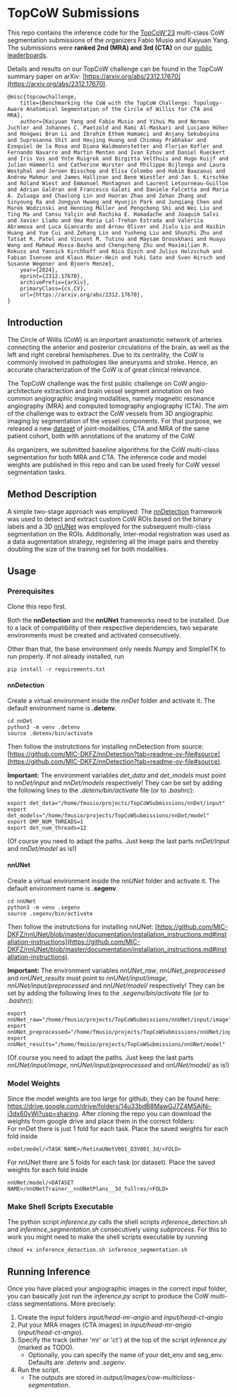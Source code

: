 # TopCoW Submissions
This repo contains the inference code for the [TopCoW'23](https://topcow23.grand-challenge.org/) multi-class CoW segmentation submissions of the organizers Fabio Musio and Kaiyuan Yang. The submissions were **ranked 2nd (MRA) and 3rd (CTA)** on our [public leaderboards](https://topcow23.grand-challenge.org/evaluation/finaltest-mra-multiclass/leaderboard/).

Details and results on our TopCoW challenge can be found in the TopCoW summary paper on arXiv: [https://arxiv.org/abs/2312.17670](https://arxiv.org/abs/2312.17670). 
```
@misc{topcowchallenge,
    title={Benchmarking the CoW with the TopCoW Challenge: Topology-Aware Anatomical Segmentation of the Circle of Willis for CTA and MRA},
    author={Kaiyuan Yang and Fabio Musio and Yihui Ma and Norman Juchler and Johannes C. Paetzold and Rami Al-Maskari and Luciano Höher and Hongwei Bran Li and Ibrahim Ethem Hamamci and Anjany Sekuboyina and Suprosanna Shit and Houjing Huang and Chinmay Prabhakar and Ezequiel de la Rosa and Diana Waldmannstetter and Florian Kofler and Fernando Navarro and Martin Menten and Ivan Ezhov and Daniel Rueckert and Iris Vos and Ynte Ruigrok and Birgitta Velthuis and Hugo Kuijf and Julien Hämmerli and Catherine Wurster and Philippe Bijlenga and Laura Westphal and Jeroen Bisschop and Elisa Colombo and Hakim Baazaoui and Andrew Makmur and James Hallinan and Bene Wiestler and Jan S. Kirschke and Roland Wiest and Emmanuel Montagnon and Laurent Letourneau-Guillon and Adrian Galdran and Francesco Galati and Daniele Falcetta and Maria A. Zuluaga and Chaolong Lin and Haoran Zhao and Zehan Zhang and Sinyoung Ra and Jongyun Hwang and Hyunjin Park and Junqiang Chen and Marek Wodzinski and Henning Müller and Pengcheng Shi and Wei Liu and Ting Ma and Cansu Yalçin and Rachika E. Hamadache and Joaquim Salvi and Xavier Llado and Uma Maria Lal-Trehan Estrada and Valeriia Abramova and Luca Giancardo and Arnau Oliver and Jialu Liu and Haibin Huang and Yue Cui and Zehang Lin and Yusheng Liu and Shunzhi Zhu and Tatsat R. Patel and Vincent M. Tutino and Maysam Orouskhani and Huayu Wang and Mahmud Mossa-Basha and Chengcheng Zhu and Maximilian R. Rokuss and Yannick Kirchhoff and Nico Disch and Julius Holzschuh and Fabian Isensee and Klaus Maier-Hein and Yuki Sato and Sven Hirsch and Susanne Wegener and Bjoern Menze},
    year={2024},
    eprint={2312.17670},
    archivePrefix={arXiv},
    primaryClass={cs.CV},
    url={https://arxiv.org/abs/2312.17670},
}
```

## Introduction
The Circle of Willis (CoW) is an important anastomotic network of arteries connecting the anterior and posterior circulations of the brain, as well as the left and right cerebral hemispheres.  Due to its centrality, the CoW is commonly involved in pathologies like aneurysms and stroke. Hence, an accurate characterization of the CoW is of great clinical relevance. 

The TopCoW challenge was the first public challenge on CoW angio-architecture extraction and brain vessel segment annotation on two common angiographic imaging modalities, namely magnetic resonance angiography (MRA) and computed tomography angiography (CTA). 
The aim of the challenge was to extract the CoW vessels from 3D angiographic imaging by segmentation of the vessel components. For that purpose, we released a new [dataset](https://topcow23.grand-challenge.org/data/) of joint-modalities, CTA and MRA of the same patient cohort, both with annotations of the anatomy of the CoW.

As organizers, we submitted baseline algorithms for the CoW multi-class segmentation for both MRA and CTA. The inference code and model weights are published in this repo and can be used freely for CoW vessel segmentation tasks.


## Method Description
A simple two-stage approach was employed: The [nnDetection](https://github.com/MIC-DKFZ/nnDetection) framework was used to detect and extract custom CoW ROIs based on the binary labels and a 3D [nnUNet](https://github.com/MIC-DKFZ/nnUNet) was employed for the subsequent multi-class segmentation on the ROIs. Additionally, inter-modal registration was used as a data augmentation strategy, registering all the image pairs and thereby doubling the size of the training set for both modalities.

## Usage
### Prerequisites
Clone this repo first.

Both the **nnDetection** and the **nnUNet** frameworks need to be installed. Due to a lack of compatibility of their respective dependencies, two separate environments must be created and activated consecutively. 

Other than that, the base environment only needs Numpy and SimpleITK to run properly. If not already installed, run
```
pip install -r requirements.txt
```

#### nnDetection
Create a virtual environment inside the *nnDet* folder and activate it. The default environment name is **.detenv**.
```
cd nnDet
python3 -m venv .detenv
source .detenv/bin/activate
```
Then follow the instrutctions for installing nnDetection from source: [https://github.com/MIC-DKFZ/nnDetection?tab=readme-ov-file#source](https://github.com/MIC-DKFZ/nnDetection?tab=readme-ov-file#source).

**Important:** The environment variables *det_data* and *det_models* must point to *nnDet/input* and *nnDet/models* respectively! They can be set by adding the following lines to the *.detenv/bin/activate* file (or to *.bashrc*):
```
export det_data="/home/fmusio/projects/TopCoWSubmissions/nnDet/input"
export det_models="/home/fmusio/projects/TopCoWSubmissions/nnDet/model"
export OMP_NUM_THREADS=1
export det_num_threads=12
```
(Of course you need to adapt the paths. Just keep the last parts *nnDet/input* and *nnDet/model* as is!)

#### nnUNet
Create a virtual environment inside the *nnUNet* folder and activate it. The default environment name is **.segenv**.
```
cd nnUNet
python3 -m venv .segenv
source .segenv/bin/activate
```
Then follow the instrutctions for installing nnUNet: [https://github.com/MIC-DKFZ/nnUNet/blob/master/documentation/installation_instructions.md#installation-instructions](https://github.com/MIC-DKFZ/nnUNet/blob/master/documentation/installation_instructions.md#installation-instructions).

**Important:** The environment variables *nnUNet_raw*, *nnUNet_preprocessed* and *nnUNet_results* must point to *nnUNet/input/image*, *nnUNet/input/preprocessed* and *nnUNet/model/* respectively! They can be set by adding the following lines to the *.segenv/bin/activate* file (or to *.bashrc*):
```
export nnUNet_raw="/home/fmusio/projects/TopCoWSubmissions/nnUNet/input/image"
export nnUNet_preprocessed="/home/fmusio/projects/TopCoWSubmissions/nnUNet/input/preprocessed"
export nnUNet_results="/home/fmusio/projects/TopCoWSubmissions/nnUNet/model"
```
(Of course you need to adapt the paths. Just keep the last parts *nnUNet/input/image*, *nnUNet/input/preprocessed* and *nnUNet/model/* as is!)

### Model Weights
Since the model weights are too large for github, they can be found here: https://drive.google.com/drive/folders/14u33bdB8MawGJ7Z4M5AjNi-i3dx60yWj?usp=sharing. After cloning the repo you can download the weights from google drive and place them in the correct folders:  
For nnDet there is just 1 fold for each task. Place the saved weights for each fold inside
```
nnDet/model/<TASK NAME>/RetinaUNetV001_D3V001_3d/<FOLD>
```
For nnUNet there are 5 folds for each task (or dataset). Place the saved weights for each fold inside
```
nnUNet/model/<DATASET NAME>/nnUNetTrainer__nnUNetPlans__3d_fullres/<FOLD>
```

### Make Shell Scripts Executable
The python script *inference.py* calls the shell scripts *inference_detection.sh* and *inference_segmentation.sh* consecutively using *subprocess*. For this to work you might need to make the shell scripts executable by running
```
chmod +x inference_detection.sh inference_segmentation.sh
```

## Running Inference
Once you have placed your angiographic images in the correct input folder, you can basically just run the *inference.py* script to produce the CoW multi-class segmentations. More precisely:
1. Create the input folders *input/head-mr-angio* and *input/head-ct-angio*
2. Put your MRA images (CTA images) in *input/head-mr-angio* (*input/head-ct-angio*). 
3. Specify the track (either 'mr' or 'ct') at the top of the script *inference.py* (marked as TODO).  
    - Optionally, you can specify the name of your det_env and seg_env. Defaults are *.detenv* and *.segenv*.
4. Run the script. 
    - The outputs are stored in *output/images/cow-multiclass-segmentation*.

